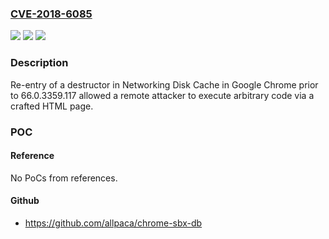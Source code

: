 ### [CVE-2018-6085](https://cve.mitre.org/cgi-bin/cvename.cgi?name=CVE-2018-6085)
![](https://img.shields.io/static/v1?label=Product&message=Chrome&color=blue)
![](https://img.shields.io/static/v1?label=Version&message=%3C%2066.0.3359.117%20&color=brighgreen)
![](https://img.shields.io/static/v1?label=Vulnerability&message=Object%20corruption&color=brighgreen)

### Description

Re-entry of a destructor in Networking Disk Cache in Google Chrome prior to 66.0.3359.117 allowed a remote attacker to execute arbitrary code via a crafted HTML page.

### POC

#### Reference
No PoCs from references.

#### Github
- https://github.com/allpaca/chrome-sbx-db

